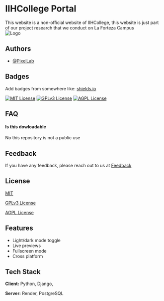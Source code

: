 
# IIHCollege Portal

This website is a non-official website of IIHCollege, this website is just part of our project research that we conduct on La Forteza Campus  
![Logo](https://encrypted-tbn0.gstatic.com/images?q=tbn:ANd9GcRJ533cWHtaKpKUrWwNC54V-gpXonvJzVRzug&s)


## Authors

- [@PixelLab](https://github.com/Mark-Anthony-Pxel)


## Badges

Add badges from somewhere like: [shields.io](https://shields.io/)

[![MIT License](https://img.shields.io/badge/License-MIT-green.svg)](https://github.com/Mark-Anthony-Pxel/IIHCollege-Portal/blob/main/LICENSE.txt)
[![GPLv3 License](https://img.shields.io/badge/License-GPL%20v3-yellow.svg)](https://github.com/Mark-Anthony-Pxel/IIHCollege-Portal/blob/main/LICENSE.txt)
[![AGPL License](https://img.shields.io/badge/license-AGPL-blue.svg)](https://github.com/Mark-Anthony-Pxel/IIHCollege-Portal/blob/main/LICENSE.txt)


## FAQ

#### Is this dowloadable

No this repository is not a public use 




## Feedback

If you have any feedback, please reach out to us at [Feedback](https://website-portal-9uru.onrender.com/contact/)


## License

[MIT](https://https://github.com/Mark-Anthony-Pxel/IIHCollege-Portal/blob/main/LICENSE.txt)

[GPLv3 License](https://github.com/Mark-Anthony-Pxel/IIHCollege-Portal/blob/main/LICENSE.txt)

[AGPL License](https://github.com/Mark-Anthony-Pxel/IIHCollege-Portal/blob/main/LICENSE.txt)
## Features

- Light/dark mode toggle
- Live previews
- Fullscreen mode
- Cross platform


## Tech Stack

**Client:** Python, Django, 

**Server:** Render, PostgreSQL